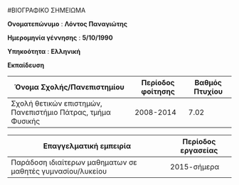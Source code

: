  #ΒΙΟΓΡΑΦΙΚΟ ΣΗΜΕΙΩΜΑ
 
 **Ονοματεπώνυμο**  : **Λόντος Παναγιώτης**
 
 **Ημερομηνία γέννησης** : **5/10/1990**
 
 **Υπηκοότητα** : **Ελληνική**
 
 **Εκπαίδευση**
 
 **Όνομα Σχολής/Πανεπιστημίου** | **Περίοδος φοίτησης** | **Βαθμός Πτυχίου**
 ------------------------------ | --------------------- | ------------------
 Σχολή θετικών επιστημών, Πανεπιστήμιο Πάτρας, τμήμα Φυσικής | 2008-2014 | 7.02 

 **Επαγγελματική εμπειρία** | **Περίοδος εργασείας**
 -------------------------- | ----------------------
 Παράδοση ιδιαίτερων μαθηματων σε μαθητές γυμνασίου/λυκείου | 2015-σήμερα









